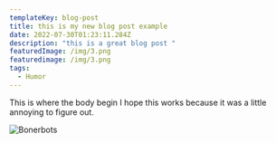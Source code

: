 ```yaml
---
templateKey: blog-post
title: this is my new blog post example
date: 2022-07-30T01:23:11.284Z
description: "this is a great blog post "
featuredImage: /img/3.png
featuredimage: /img/3.png
tags: 
  - Humor
---
```

This is where the body begin I hope this works because it was a little annoying to figure out.

![Bonerbots](/img/3.png "bonerbots")